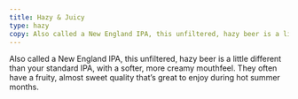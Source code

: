 ```yaml
---
title: Hazy & Juicy
type: hazy
copy: Also called a New England IPA, this unfiltered, hazy beer is a little different than your standard IPA, with a softer, more creamy mouthfeel. They often have a fruity, almost sweet quality that’s great to enjoy during hot summer months.
---
```


Also called a New England IPA, this unfiltered, hazy beer is a little different than your standard IPA, with a softer, more creamy mouthfeel. They often have a fruity, almost sweet quality that’s great to enjoy during hot summer months.